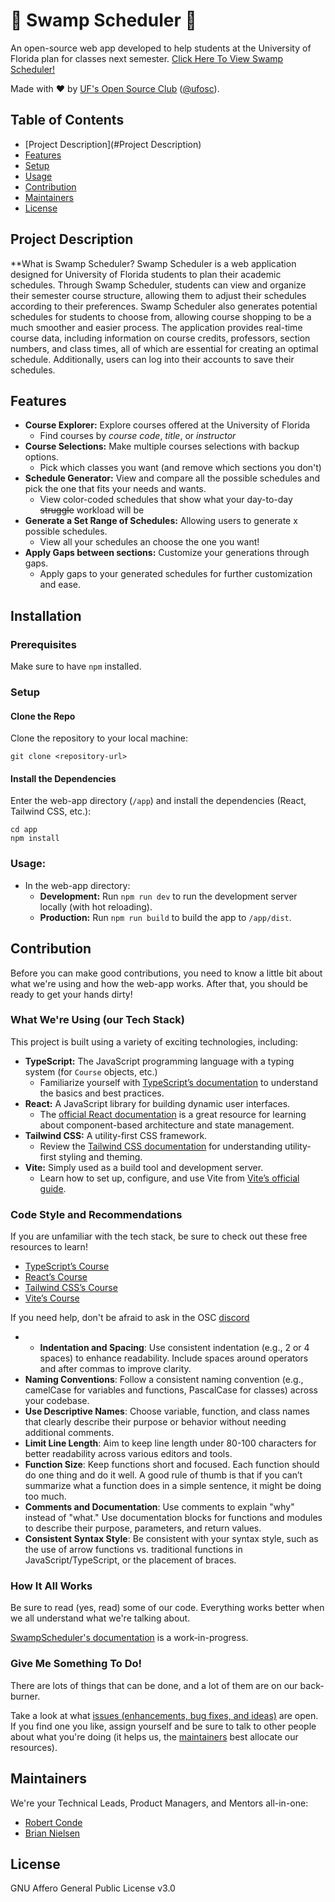 # 🐊 Swamp Scheduler 📆

An open-source web app developed to help students at the University of Florida plan for classes next
semester. [Click Here To View Swamp Scheduler!](https://swamp-scheduler-kux4b5je2-uf-osc.vercel.app/)

Made with :heart: by [UF's Open Source Club](https://ufosc.org) ([@ufosc](https://github.com/ufosc/)).

## Table of Contents

- [Project Description](#Project Description)
- [Features](#Features)
- [Setup](#Setup)
- [Usage](#Usage)
- [Contribution](#Contribution)
- [Maintainers](#Maintainers)
- [License](#License)


## Project Description 
**What is Swamp Scheduler?
Swamp Scheduler is a web application designed for University of Florida students to plan their academic schedules. Through Swamp Scheduler, students can view and organize their semester course structure, allowing them to adjust their schedules according to their preferences. Swamp Scheduler also generates potential schedules for students to choose from, allowing course shopping to be a much smoother and easier process. The application provides real-time course data, including information on course credits, professors, section numbers, and class times, all of which are essential for creating an optimal schedule. Additionally, users can log into their accounts to save their schedules.

## Features

- **Course Explorer:** Explore courses offered at the University of Florida
    - Find courses by *course code*, *title*, or *instructor*
- **Course Selections:** Make multiple courses selections with backup options.
    - Pick which classes you want (and remove which sections you don't)
- **Schedule Generator:** View and compare all the possible schedules and pick the one that fits your needs and wants.
    - View color-coded schedules that show what your day-to-day ~~struggle~~ workload will be
- **Generate a Set Range of Schedules:** Allowing users to generate x possible schedules.
    - View all your schedules an choose the one you want!
- **Apply Gaps between sections:** Customize your generations through gaps.
    - Apply gaps to your generated schedules for further customization and ease.

## Installation

### Prerequisites

Make sure to have `npm` installed.

### Setup

#### Clone the Repo

Clone the repository to your local machine:

```shell
git clone <repository-url>
```

#### Install the Dependencies

Enter the web-app directory (`/app`) and install the dependencies (React, Tailwind CSS, etc.):

```shell
cd app
npm install
```

### Usage:

- In the web-app directory:
    - **Development:** Run `npm run dev` to run the development server locally (with hot reloading).
    - **Production:** Run `npm run build` to build the app to `/app/dist`.

## Contribution

Before you can make good contributions, you need to know a little bit about what we're using and how the web-app works.
After that, you should be ready to get your hands dirty!



### What We're Using (our Tech Stack)

This project is built using a variety of exciting technologies, including:

- **TypeScript:** The JavaScript programming language with a typing system (for `Course` objects, etc.)
    - Familiarize yourself with [TypeScript’s documentation](https://www.typescriptlang.org/docs/) to understand the
      basics and best practices.
- **React:** A JavaScript library for building dynamic user interfaces.
    - The [official React documentation](https://reactjs.org/docs/getting-started.html) is a great resource for learning
      about component-based architecture and state management.
- **Tailwind CSS:** A utility-first CSS framework.
    - Review the [Tailwind CSS documentation](https://tailwindcss.com/docs) for understanding utility-first styling and
      theming.
- **Vite:** Simply used as a build tool and development server.
    - Learn how to set up, configure, and use Vite from [Vite’s official guide](https://vitejs.dev/guide/).

### Code Style and Recommendations
If you are unfamiliar with the tech stack, be sure to check out these free resources to learn!
- [TypeScript’s Course](https://www.youtube.com/watch?v=d56mG7DezGs)
- [React’s Course](https://www.youtube.com/watch?v=CgkZ7MvWUAA)
- [Tailwind CSS’s Course](https://www.youtube.com/watch?v=lCxcTsOHrjo)
- [Vite’s Course](https://www.youtube.com/watch?v=VAeRhmpcWEQ)

If you need help, don't be afraid to ask in the OSC [discord](https://discord.gg/SawBXetE)

- - **Indentation and Spacing**: Use consistent indentation (e.g., 2 or 4 spaces) to enhance readability. Include spaces around operators and after commas to improve clarity.
- **Naming Conventions**: Follow a consistent naming convention (e.g., camelCase for variables and functions, PascalCase for classes) across your codebase.
- **Use Descriptive Names**: Choose variable, function, and class names that clearly describe their purpose or behavior without needing additional comments.
- **Limit Line Length**: Aim to keep line length under 80-100 characters for better readability across various editors and tools.
- **Function Size**: Keep functions short and focused. Each function should do one thing and do it well. A good rule of thumb is that if you can’t summarize what a function does in a simple sentence, it might be doing too much.
- **Comments and Documentation**: Use comments to explain "why" instead of "what." Use documentation blocks for functions and modules to describe their purpose, parameters, and return values.
- **Consistent Syntax Style**: Be consistent with your syntax style, such as the use of arrow functions vs. traditional functions in JavaScript/TypeScript, or the placement of braces.


### How It All Works

Be sure to read (yes, read) some of our code. Everything works better when we all understand what we're talking about.

[SwampScheduler's documentation](https://docs.ufosc.org/docs/swamp-scheduler) is a work-in-progress.

### Give Me Something To Do!

There are lots of things that can be done, and a lot of them are on our back-burner.

Take a look at what [issues (enhancements, bug fixes, and ideas)](https://github.com/ufosc/SwampScheduler/issues) are
open. If you find one you like, assign yourself and
be sure to talk to other people about what you're doing (it helps us, the [maintainers](#Maintainers) best allocate our
resources).

## Maintainers

We're your Technical Leads, Product Managers, and Mentors all-in-one:

- [Robert Conde](https://github.com/RobertConde)
- [Brian Nielsen](https://github.com/bnielsen1)

## License

GNU Affero General Public License v3.0
